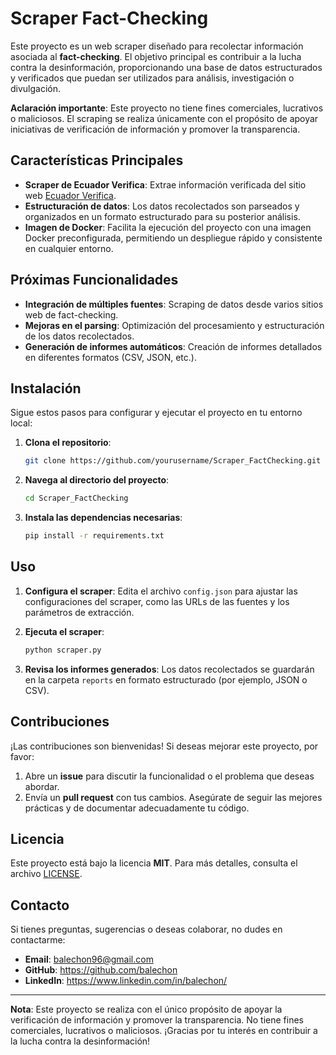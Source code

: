 # Scraper Fact-Checking

Este proyecto es un web scraper diseñado para recolectar información asociada al **fact-checking**. El objetivo principal es contribuir a la lucha contra la desinformación, proporcionando una base de datos estructurados y verificados que puedan ser utilizados para análisis, investigación o divulgación.

**Aclaración importante**: Este proyecto no tiene fines comerciales, lucrativos o maliciosos. El scraping se realiza únicamente con el propósito de apoyar iniciativas de verificación de información y promover la transparencia.

## Características Principales

- **Scraper de Ecuador Verifica**: Extrae información verificada del sitio web [Ecuador Verifica](https://ecuadorverifica.org/).
- **Estructuración de datos**: Los datos recolectados son parseados y organizados en un formato estructurado para su posterior análisis.
- **Imagen de Docker**: Facilita la ejecución del proyecto con una imagen Docker preconfigurada, permitiendo un despliegue rápido y consistente en cualquier entorno.

## Próximas Funcionalidades

- **Integración de múltiples fuentes**: Scraping de datos desde varios sitios web de fact-checking.
- **Mejoras en el parsing**: Optimización del procesamiento y estructuración de los datos recolectados.
- **Generación de informes automáticos**: Creación de informes detallados en diferentes formatos (CSV, JSON, etc.).

## Instalación

Sigue estos pasos para configurar y ejecutar el proyecto en tu entorno local:

1. **Clona el repositorio**:
    ```bash
    git clone https://github.com/yourusername/Scraper_FactChecking.git
    ```

2. **Navega al directorio del proyecto**:
    ```bash
    cd Scraper_FactChecking
    ```

3. **Instala las dependencias necesarias**:
    ```bash
    pip install -r requirements.txt
    ```

## Uso

1. **Configura el scraper**: Edita el archivo `config.json` para ajustar las configuraciones del scraper, como las URLs de las fuentes y los parámetros de extracción.
   
2. **Ejecuta el scraper**:
    ```bash
    python scraper.py
    ```

3. **Revisa los informes generados**: Los datos recolectados se guardarán en la carpeta `reports` en formato estructurado (por ejemplo, JSON o CSV).

## Contribuciones

¡Las contribuciones son bienvenidas! Si deseas mejorar este proyecto, por favor:

1. Abre un **issue** para discutir la funcionalidad o el problema que deseas abordar.
2. Envía un **pull request** con tus cambios. Asegúrate de seguir las mejores prácticas y de documentar adecuadamente tu código.

## Licencia

Este proyecto está bajo la licencia **MIT**. Para más detalles, consulta el archivo [LICENSE](LICENSE).

## Contacto

Si tienes preguntas, sugerencias o deseas colaborar, no dudes en contactarme:

- **Email**: balechon96@gmail.com
- **GitHub**: https://github.com/balechon
- **LinkedIn**:  https://www.linkedin.com/in/balechon/

---

**Nota**: Este proyecto se realiza con el único propósito de apoyar la verificación de información y promover la transparencia. No tiene fines comerciales, lucrativos o maliciosos. ¡Gracias por tu interés en contribuir a la lucha contra la desinformación!